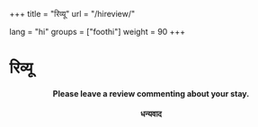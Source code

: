 +++
title = "रिव्यू"
url = "/hireview/"

lang = "hi"
groups = ["foothi"]
weight = 90 
+++
<h1>रिव्यू</h1>
</div>
<div data-role="main" class="ui-content" style="text-align:center;">
<h4>Please leave a review commenting about your stay.</h4>
<h4> धन्यवाद</h4>
